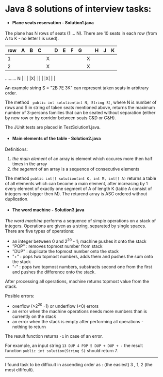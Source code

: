# Java 8 solutions of interview tasks:

* #### Plane seats reservation - Solution1.java
The plane has N rows of seats (1 ... N). There are 10 seats in each row (from A to K - no letter **I** is used).

row | A | B | C | |D|E|F|G| |H|J|K
----|---|---|---|-|-|-|-|-|-|-|-|-
1   |   |   |   |X| | | | |X| | |  
2   |   |   |   |X| | | | |X| | |  
.........
N   |   |   |   |X| | | | |X| | |  

An example string S = "2B 7E 3K" can represent taken seats in arbitrary order.

The method ` public int solution(int N, String S)`, where N is number of rows and S in string of taken seats mentioned above,
returns the maximum number of 3-persons families that can be seated without separation (either by new row or by corridor between seats C&D or G&H).

The JUnit tests are placed in TestSolution1.java.

* #### Main elements of the table - Solution2.java
Definitions:
 1. *the main element*  of an array is element which occures more then half times in the array
 2. *the segemnt*  of an array is a sequence of consecutive elements
 
 The method `public int[] solution(int K, int M, int[] A)` returns a table of all elements which can become a main element,
 after increasing by 1 every element of exactly one segment of A of length K (table A consist of integers not bigger then M).
 The returend array is ASC ordered without duplication.

* #### The word machine - Solution3.java
*The word machine* performs a sequence of simple operations on a stack of integers.
Operations are given as a string, separated by single spaces.
There are five types of operations:
- an integer between 0 and 2<sup>20</sup> - 1; machine pushes it onto the stack
- "POP" : removes topmost number from stack
- "DUP" : duplicate the topmost number onto the stack
- "+" : pops two topmost numbers, adds them and pushes the sum onto the stack
- "-" : pops two topmost numbers, substracts second one from the first and pushes the difference onto the stack.

After processing all operations, machine returns topmost value from the stack.

Posible errors:
- overflow (>2<sup>20</sup> -1) or underflow (<0) errors
- an error when the machine operations needs more numbers than is currently on the stack
- an error when the stack is empty after performing all operations - nothing to return

The result function returns ```-1``` in case of an error.

For example, an input string ```13 DUP 4 POP 5 DUP + DUP + -``` the result function ```public int solution(String S)``` should return 7.


--------------------
I found task to be difficult in ascending order as : (the easiest) 3 , 1, 2 (the most dififcult).
